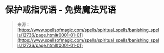 <!--yml

类别：未分类

日期：2024年06月12日 18:50:37

-->

# 保护戒指咒语 - 免费魔法咒语

> 来源：[https://www.spellsofmagic.com/spells/spiritual_spells/banishing_spells/12736/page.html#0001-01-01](https://www.spellsofmagic.com/spells/spiritual_spells/banishing_spells/12736/page.html#0001-01-01)
